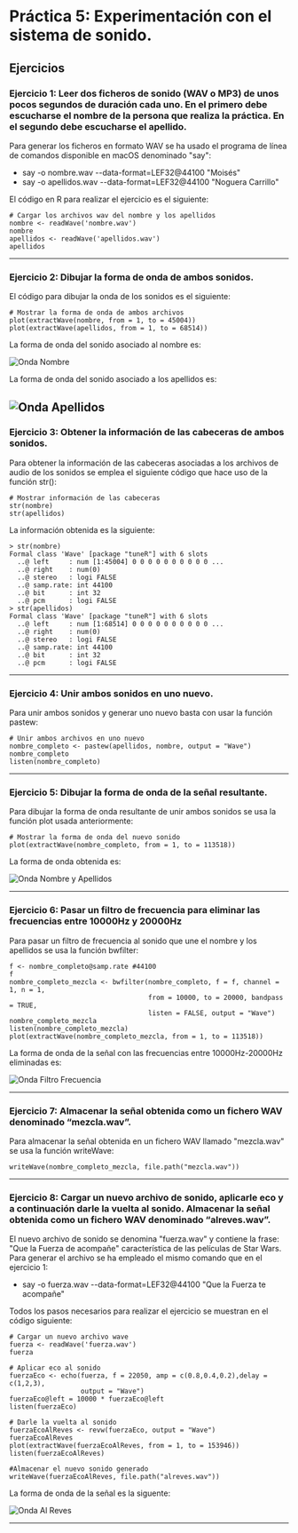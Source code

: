 # Práctica 5: Experimentación con el sistema de sonido.
## Ejercicios
### Ejercicio 1: Leer dos ficheros de sonido (WAV o MP3) de unos pocos segundos de duración cada uno. En el primero debe escucharse el nombre de la persona que realiza la práctica. En el segundo debe escucharse el apellido.

Para generar los ficheros en formato WAV se ha usado el programa de línea de comandos disponible
en macOS denominado "say":
- say -o nombre.wav --data-format=LEF32@44100 "Moisés"
- say -o apellidos.wav --data-format=LEF32@44100 "Noguera Carrillo"

El código en R para realizar el ejercicio es el siguiente:

```
# Cargar los archivos wav del nombre y los apellidos
nombre <- readWave('nombre.wav')
nombre
apellidos <- readWave('apellidos.wav')
apellidos
```
---

### Ejercicio 2: Dibujar la forma de onda de ambos sonidos.

El código para dibujar la onda de los sonidos es el siguiente:

```
# Mostrar la forma de onda de ambos archivos
plot(extractWave(nombre, from = 1, to = 45004))
plot(extractWave(apellidos, from = 1, to = 68514))
```

La forma de onda del sonido asociado al nombre es:

![Onda Nombre](https://github.com/mnc99/PDIH/blob/main/P5/onda-nombre.png?raw=true)

La forma de onda del sonido asociado a los apellidos es:

![Onda Apellidos](https://github.com/mnc99/PDIH/blob/main/P5/onda-apellidos.png?raw=true)
---

### Ejercicio 3: Obtener la información de las cabeceras de ambos sonidos.

Para obtener la información de las cabeceras asociadas a los archivos de audio de los
sonidos se emplea el siguiente código que hace uso de la función str():

```
# Mostrar información de las cabeceras
str(nombre)
str(apellidos)
```
La información obtenida es la siguiente:

```
> str(nombre)
Formal class 'Wave' [package "tuneR"] with 6 slots
  ..@ left     : num [1:45004] 0 0 0 0 0 0 0 0 0 0 ...
  ..@ right    : num(0) 
  ..@ stereo   : logi FALSE
  ..@ samp.rate: int 44100
  ..@ bit      : int 32
  ..@ pcm      : logi FALSE
> str(apellidos)
Formal class 'Wave' [package "tuneR"] with 6 slots
  ..@ left     : num [1:68514] 0 0 0 0 0 0 0 0 0 0 ...
  ..@ right    : num(0) 
  ..@ stereo   : logi FALSE
  ..@ samp.rate: int 44100
  ..@ bit      : int 32
  ..@ pcm      : logi FALSE
```

---

### Ejercicio 4: Unir ambos sonidos en uno nuevo.

Para unir ambos sonidos y generar uno nuevo basta con usar la función pastew:

```
# Unir ambos archivos en uno nuevo
nombre_completo <- pastew(apellidos, nombre, output = "Wave")
nombre_completo
listen(nombre_completo)
```

---

### Ejercicio 5: Dibujar la forma de onda de la señal resultante.

Para dibujar la forma de onda resultante de unir ambos sonidos se usa la función plot
usada anteriormente:

```
# Mostrar la forma de onda del nuevo sonido
plot(extractWave(nombre_completo, from = 1, to = 113518))
```
La forma de onda obtenida es:

![Onda Nombre y Apellidos](https://github.com/mnc99/PDIH/blob/main/P5/onda-nombre-completo.png?raw=true)

---

### Ejercicio 6: Pasar un filtro de frecuencia para eliminar las frecuencias entre 10000Hz y 20000Hz

Para pasar un filtro de frecuencia al sonido que une el nombre y los apellidos se usa la función bwfilter:

```
f <- nombre_completo@samp.rate #44100
f
nombre_completo_mezcla <- bwfilter(nombre_completo, f = f, channel = 1, n = 1,
                                   from = 10000, to = 20000, bandpass = TRUE,
                                   listen = FALSE, output = "Wave")
nombre_completo_mezcla
listen(nombre_completo_mezcla)
plot(extractWave(nombre_completo_mezcla, from = 1, to = 113518))
```

La forma de onda de la señal con las frecuencias entre 10000Hz-20000Hz eliminadas es:

![Onda Filtro Frecuencia](https://github.com/mnc99/PDIH/blob/main/P5/onda-nombre-completo-filtro.png?raw=true)

---

### Ejercicio 7: Almacenar la señal obtenida como un fichero WAV denominado “mezcla.wav”.

Para almacenar la señal obtenida en un fichero WAV llamado "mezcla.wav" se usa la función writeWave:

```
writeWave(nombre_completo_mezcla, file.path("mezcla.wav"))
```

---

### Ejercicio 8: Cargar un nuevo archivo de sonido, aplicarle eco y a continuación darle la vuelta al sonido. Almacenar la señal obtenida como un fichero WAV denominado “alreves.wav”.

El nuevo archivo de sonido se denomina "fuerza.wav" y contiene la frase: "Que la Fuerza de acompañe" característica de las películas de Star Wars.
Para generar el archivo se ha empleado el mismo comando que en el ejercicio 1:
- say -o fuerza.wav --data-format=LEF32@44100 "Que la Fuerza te acompañe"

Todos los pasos necesarios para realizar el ejercicio se muestran en el código siguiente:

```
# Cargar un nuevo archivo wave
fuerza <- readWave('fuerza.wav')
fuerza

# Aplicar eco al sonido
fuerzaEco <- echo(fuerza, f = 22050, amp = c(0.8,0.4,0.2),delay = c(1,2,3),
                  output = "Wave")
fuerzaEco@left = 10000 * fuerzaEco@left
listen(fuerzaEco)

# Darle la vuelta al sonido
fuerzaEcoAlReves <- revw(fuerzaEco, output = "Wave")
fuerzaEcoAlReves
plot(extractWave(fuerzaEcoAlReves, from = 1, to = 153946))
listen(fuerzaEcoAlReves)

#Almacenar el nuevo sonido generado
writeWave(fuerzaEcoAlReves, file.path("alreves.wav"))
```

La forma de onda de la señal es la siguente:

![Onda Al Reves](https://github.com/mnc99/PDIH/blob/main/P5/onda-al-reves.png?raw=true)

---